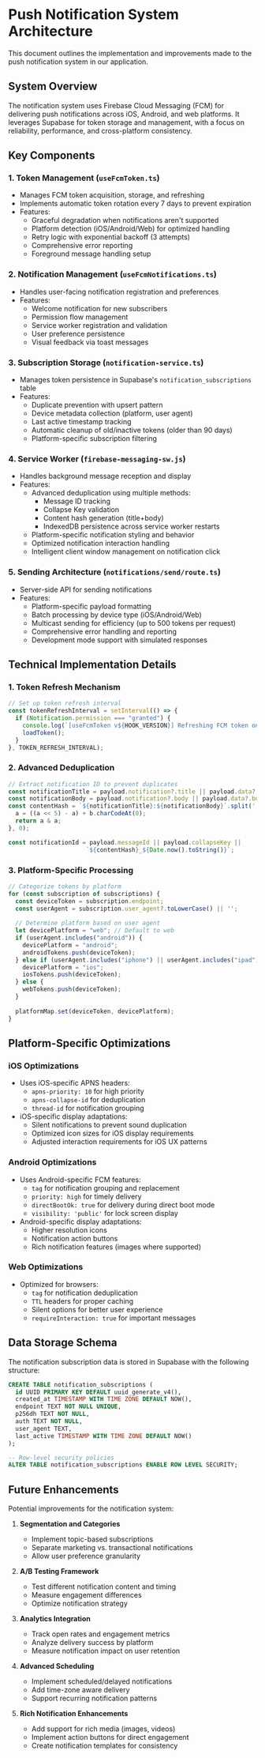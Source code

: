 # Push Notification System Architecture

This document outlines the implementation and improvements made to the push notification system in our application.

## System Overview

The notification system uses Firebase Cloud Messaging (FCM) for delivering push notifications across iOS, Android, and web platforms. It leverages Supabase for token storage and management, with a focus on reliability, performance, and cross-platform consistency.

## Key Components

### 1. Token Management (`useFcmToken.ts`)
   - Manages FCM token acquisition, storage, and refreshing
   - Implements automatic token rotation every 7 days to prevent expiration
   - Features:
     - Graceful degradation when notifications aren't supported
     - Platform detection (iOS/Android/Web) for optimized handling
     - Retry logic with exponential backoff (3 attempts)
     - Comprehensive error reporting
     - Foreground message handling setup

### 2. Notification Management (`useFcmNotifications.ts`)
   - Handles user-facing notification registration and preferences
   - Features:
     - Welcome notification for new subscribers
     - Permission flow management
     - Service worker registration and validation
     - User preference persistence
     - Visual feedback via toast messages

### 3. Subscription Storage (`notification-service.ts`)
   - Manages token persistence in Supabase's `notification_subscriptions` table
   - Features:
     - Duplicate prevention with upsert pattern
     - Device metadata collection (platform, user agent)
     - Last active timestamp tracking
     - Automatic cleanup of old/inactive tokens (older than 90 days)
     - Platform-specific subscription filtering

### 4. Service Worker (`firebase-messaging-sw.js`)
   - Handles background message reception and display
   - Features:
     - Advanced deduplication using multiple methods:
       - Message ID tracking
       - Collapse Key validation
       - Content hash generation (title+body)
       - IndexedDB persistence across service worker restarts
     - Platform-specific notification styling and behavior
     - Optimized notification interaction handling
     - Intelligent client window management on notification click

### 5. Sending Architecture (`notifications/send/route.ts`)
   - Server-side API for sending notifications
   - Features:
     - Platform-specific payload formatting
     - Batch processing by device type (iOS/Android/Web)
     - Multicast sending for efficiency (up to 500 tokens per request)
     - Comprehensive error handling and reporting
     - Development mode support with simulated responses

## Technical Implementation Details

### 1. Token Refresh Mechanism
```javascript
// Set up token refresh interval
const tokenRefreshInterval = setInterval(() => {
  if (Notification.permission === "granted") {
    console.log(`[useFcmToken v${HOOK_VERSION}] Refreshing FCM token on schedule`);
    loadToken();
  }
}, TOKEN_REFRESH_INTERVAL);
```

### 2. Advanced Deduplication
```javascript
// Extract notification ID to prevent duplicates
const notificationTitle = payload.notification?.title || payload.data?.title || "";
const notificationBody = payload.notification?.body || payload.data?.body || "";
const contentHash = `${notificationTitle}:${notificationBody}`.split('').reduce((a, b) => {
  a = ((a << 5) - a) + b.charCodeAt(0);
  return a & a;
}, 0);

const notificationId = payload.messageId || payload.collapseKey || 
                      `${contentHash}_${Date.now().toString()}`;
```

### 3. Platform-Specific Processing
```javascript
// Categorize tokens by platform
for (const subscription of subscriptions) {
  const deviceToken = subscription.endpoint;
  const userAgent = subscription.user_agent?.toLowerCase() || '';
  
  // Determine platform based on user agent
  let devicePlatform = "web"; // Default to web
  if (userAgent.includes("android")) {
    devicePlatform = "android";
    androidTokens.push(deviceToken);
  } else if (userAgent.includes("iphone") || userAgent.includes("ipad")) {
    devicePlatform = "ios";
    iosTokens.push(deviceToken);
  } else {
    webTokens.push(deviceToken);
  }
  
  platformMap.set(deviceToken, devicePlatform);
}
```

## Platform-Specific Optimizations

### iOS Optimizations
- Uses iOS-specific APNS headers:
  - `apns-priority: 10` for high priority
  - `apns-collapse-id` for deduplication
  - `thread-id` for notification grouping
- iOS-specific display adaptations:
  - Silent notifications to prevent sound duplication
  - Optimized icon sizes for iOS display requirements
  - Adjusted interaction requirements for iOS UX patterns

### Android Optimizations
- Uses Android-specific FCM features:
  - `tag` for notification grouping and replacement
  - `priority: high` for timely delivery
  - `directBootOk: true` for delivery during direct boot mode
  - `visibility: 'public'` for lock screen display
- Android-specific display adaptations:
  - Higher resolution icons
  - Notification action buttons
  - Rich notification features (images where supported)

### Web Optimizations
- Optimized for browsers:
  - `tag` for notification deduplication
  - `TTL` headers for proper caching
  - Silent options for better user experience
  - `requireInteraction: true` for important messages

## Data Storage Schema

The notification subscription data is stored in Supabase with the following structure:

```sql
CREATE TABLE notification_subscriptions (
  id UUID PRIMARY KEY DEFAULT uuid_generate_v4(),
  created_at TIMESTAMP WITH TIME ZONE DEFAULT NOW(),
  endpoint TEXT NOT NULL UNIQUE,
  p256dh TEXT NOT NULL,
  auth TEXT NOT NULL,
  user_agent TEXT,
  last_active TIMESTAMP WITH TIME ZONE DEFAULT NOW()
);

-- Row-level security policies
ALTER TABLE notification_subscriptions ENABLE ROW LEVEL SECURITY;
```

## Future Enhancements

Potential improvements for the notification system:

1. **Segmentation and Categories**
   - Implement topic-based subscriptions
   - Separate marketing vs. transactional notifications
   - Allow user preference granularity

2. **A/B Testing Framework**
   - Test different notification content and timing
   - Measure engagement differences
   - Optimize notification strategy

3. **Analytics Integration**
   - Track open rates and engagement metrics
   - Analyze delivery success by platform
   - Measure notification impact on user retention

4. **Advanced Scheduling**
   - Implement scheduled/delayed notifications
   - Add time-zone aware delivery
   - Support recurring notification patterns

5. **Rich Notification Enhancements**
   - Add support for rich media (images, videos)
   - Implement action buttons for direct engagement
   - Create notification templates for consistency